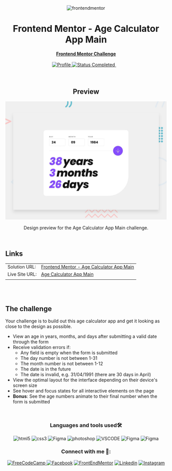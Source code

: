 <div align="center">
  <img src="https://www.frontendmentor.io/static/images/logo-mobile.svg" alt="frontendmentor" width="80">
  <h1>Frontend Mentor - Age Calculator App Main</h1>
  <a href="https://www.frontendmentor.io/challenges/age-calculator-app-dF9DFFpj-Q"><strong>Frontend Mentor Challenge</strong></a>
</div>

<br>

<div align="center">
  <!-- Profiles -->
  <a href="https://www.frontendmentor.io/profile/jvssvj">
    <img src="https://img.shields.io/badge/Profile-jvssvj-fefefe?style=for-the-badge&logo=frontendmentor" alt="Profile">
  </a>

  <!-- Status -->
  <a href="#">
    <img src="https://img.shields.io/badge/Status-Completed-00CE80?style=for-the-badge" alt="Status Completed">
  </a> &nbsp;&nbsp;&nbsp;
</div>

<br />
<br />

<div align='center'>
  <h2>Preview</h2>
  <img src="./design/desktop-preview.jpg" alt="Age Calculator App Main">
  <p>Design preview for the Age Calculator App Main challenge.</p>
</div>

<br>


## Links

|||
| :----- | :----- |
| Solution URL: | [Frontend Mentor - Age Calculator App Main](https://www.frontendmentor.io/solutions/age-calculator-app-main-pwvSLiEIU6) |
| Live Site URL: | <a target href="https://jvssvj.github.io/Age-Calculator-App-Main/" target="_blank">Age Calculator App Main</a>
|||

<br>
<br>

## The challenge
Your challenge is to build out this age calculator app and get it looking as close to the design as possible.

- View an age in years, months, and days after submitting a valid date through the form
- Receive validation errors if:
  - Any field is empty when the form is submitted
  - The day number is not between 1-31
  - The month number is not between 1-12
  - The date is in the future
  - The date is invalid, e.g. 31/04/1991 (there are 30 days in April)
- View the optimal layout for the interface depending on their device's screen size
- See hover and focus states for all interactive elements on the page
- <strong>Bonus</strong>: See the age numbers animate to their final number when the form is submitted
<br>

<div align=center>
  <h3>Languages ​​and tools used🛠️</h3>
  <!--HTML5--> <img src="https://img.shields.io/badge/HTML5-E34F26?style=for-the-badge&logo=html5&logoColor=white" alt="html5" height="27"
  <!--CSS3--> <img src="https://img.shields.io/badge/CSS3-1572B6?style=for-the-badge&logo=css3&logoColor=white" alt="css3"  height="27"
  <!--JavaScript--> <img src="https://img.shields.io/badge/JavaScript%20-%23F7DF1E.svg?style=for-the-badge&logo=javascript&logoColor=black" alt="Figma" height="27"
  <!--Adobe Photoshop--> <img src="https://img.shields.io/badge/Adobe%20Photoshop-31A8FF?style=for-the-badge&logo=Adobe%20Photoshop&logoColor=black" alt="photoshop" height="27"
  <!--Visual Studio Code--> <img src="https://img.shields.io/badge/Visual_Studio-5C2D91?style=for-the-badge&logo=visual%20studio&logoColor=white" alt="VSCODE" height="27"
  <!--Figma--> <img src="https://img.shields.io/badge/Figma-F24E1E?style=for-the-badge&logo=figma&logoColor=white" alt="Figma" height="27"
  <!--GitHub Pages--> <img src="https://img.shields.io/badge/GitHub%20Pages-%23327FC7.svg?style=for-the-badge&logo=github&logoColor=white" alt="Figma" height="27"
</div>

<br>

<div align="center">
  <h3 align="center">Connect with me 🔗:</h3>
  <!--FreecodeCamp--><a href="https://www.freecodecamp.org/jvssvj7" target="_blank" rel="noreferrer"> <img src="https://img.shields.io/badge/freecodecamp-27273D?style=for-the-badge&logo=freecodecamp&logoColor=white" alt="FreeCodeCamp" height="27"</a>
  <!--Facebook--><a href="https://www.facebook.com/jvssvj7/" target="_blank" rel="noreferrer"> <img src="https://img.shields.io/badge/Facebook-1877F2?style=for-the-badge&logo=facebook&logoColor=white" alt="Facebook" height="27"/></a>
  <!--Frontend Mentor--><a href="https://www.frontendmentor.io/profile/jvssvj" target="_blank" rel="noreferrer"> <img src="https://img.shields.io/badge/-Frontend%20Mentor-5F3DC4?style=for-thebadge&logo=FrontendMentor&logoColor=white" alt="FrontEndMentor" height="27"/></a>
  <!--Linkedin--><a href="https://www.linkedin.com/in/jo%C3%A3o-vitor-62b518263/" target="_blank" rel="noreferrer"> <img src="https://img.shields.io/badge/LinkedIn-0077B5?style=for-the-badge&logo=linkedin&logoColor=white" alt="Linkedin" height="27"/></a>
  <!--Instagram--><a href="https://www.instagram.com/jvssvj7/" target="_blank" rel="noreferrer"> <img src="https://img.shields.io/badge/Instagram-E4405F?style=for-the-badge&logo=instagram&logoColor=white" alt="Instagram" height="27"/></a>
</div>
